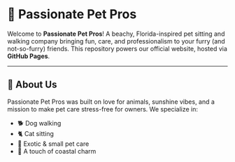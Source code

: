 # 🐾 Passionate Pet Pros

Welcome to **Passionate Pet Pros**!
A beachy, Florida-inspired pet sitting and walking company bringing fun, care, and professionalism to your furry (and not-so-furry) friends. This repository powers our official website, hosted via **GitHub Pages**.

---

## 🌴 About Us
Passionate Pet Pros was built on love for animals, sunshine vibes, and a mission to make pet care stress-free for owners.
We specialize in:
- 🐕 Dog walking
- 🐈 Cat sitting
- 🐢 Exotic & small pet care
- 🌊 A touch of coastal charm
